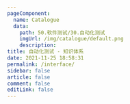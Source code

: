 ```yaml
---
pageComponent: 
  name: Catalogue
  data: 
    path: 50.软件测试/30.自动化测试
    imgUrl: /img/catalogue/default.png
    description: 
title: 自动化测试 - 知识体系
date: 2021-11-25 18:58:31
permalink: /interface/
sidebar: false
article: false
comment: false
editLink: false
---
```

